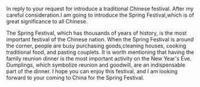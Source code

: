 In reply to your request for introduce a traditional Chinese festival. After my careful consideration.I am going to introduce the Spring Festival,which is of great significance to all Chinese.

The Spring Festival, which has thousands of years of history, is the most important festival of the Chinese nation. When the Spring Festival is around the corner, people are busy purchasing goods,cleaning houses, cooking traditional food, and pasting couplets. It is worth mentioning that having the family reunion dinner is the most important activity on the New Year's Eve. Dumplings, which symbolize reunion and goodwill, are an indispensable part of the dinner.
I hope you can enjoy this festival, and I am looking forward to your coming to China for the Spring Festival.

